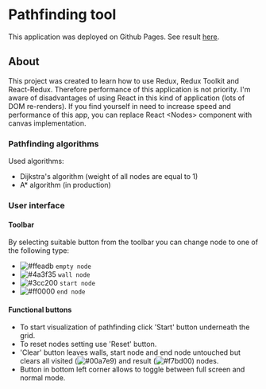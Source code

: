 # Pathfinding tool
This application was deployed on Github Pages. See result [here](https://groszczu.github.io/pathfinding-tool/).
## About
This project was created to learn how to use Redux, Redux Toolkit and React-Redux. Therefore performance of this application is not priority. I'm aware of disadvantages  of using React in this kind of application (lots of DOM re-renders). If you find yourself in need to increase speed and performance of this app, you can replace React \<Nodes\> component with canvas implementation.
  ### Pathfinding algorithms
  Used algorithms:
  - Dijkstra's algorithm (weight of all nodes are equal to 1)
  - A* algorithm (in production)
  ### User interface
  #### Toolbar
  By selecting suitable button from the toolbar you can change node to one of the following type:
  - ![#ffeadb](https://via.placeholder.com/15/ffeadb/000000?text=+) `empty node`
  - ![#4a3f35](https://via.placeholder.com/15/4a3f35/000000?text=+) `wall node`
  - ![#3cc200](https://via.placeholder.com/15/3cc200/000000?text=+) `start node`
  - ![#ff0000](https://via.placeholder.com/15/ff0000/000000?text=+) `end node`
  #### Functional buttons
  - To start visualization of pathfinding click 'Start' button underneath the grid.
  - To reset nodes setting use 'Reset' button.
  - 'Clear' button leaves walls, start node and end node untouched but clears all visited (![#00a7e9](https://via.placeholder.com/15/00a7e9/000000?text=+)) and result (![#f7bd00](https://via.placeholder.com/15/f7bd00/000000?text=+)) nodes.
  - Button in bottom left corner allows to toggle between full screen and normal mode.
